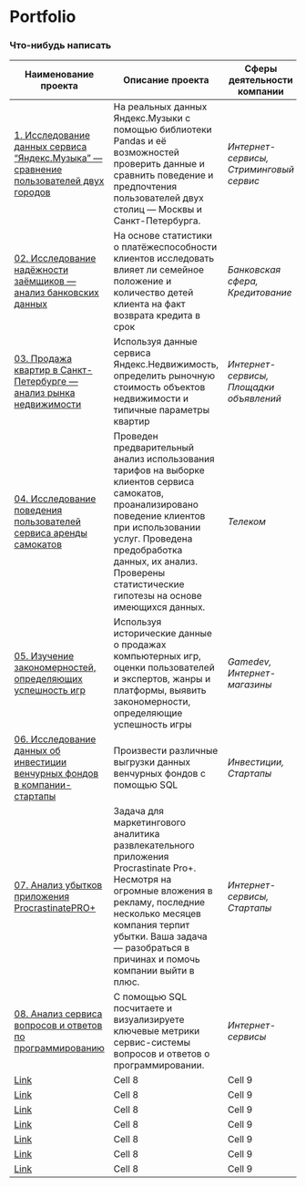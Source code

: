 # Portfolio

### Что-нибудь написать

| Наименование проекта | Описание проекта | Сферы деятельности компании | Навыки и инструменты |
|----------|----------|----------|----------|
| [1. Исследование данных сервиса “Яндекс.Музыка” — сравнение пользователей двух городов](https://github.com/NaumchenkoRA/Portfolio/tree/main/01.%20Исследование%20данных%20сервиса%20“Яндекс.Музыка”%20—%20сравнение%20пользователей%20двух%20городов)    | На реальных данных Яндекс.Музыки c помощью библиотеки Pandas и её возможностей проверить данные и сравнить поведение и предпочтения пользователей двух столиц — Москвы и Санкт-Петербурга.  | *Интернет-сервисы, Стриминговый сервис*   | **Pandas, Python**  |
| [02. Исследование надёжности заёмщиков — анализ банковских данных](https://github.com/NaumchenkoRA/Portfolio/tree/main/02.%20Исследование%20надёжности%20заёмщиков%20—%20анализ%20банковских%20данных)    | На основе статистики о платёжеспособности клиентов исследовать влияет ли семейное положение и количество детей клиента на факт возврата кредита в срок   | *Банковская сфера, Кредитование*   | **Pandas, Python, предобработка данных**  |
| [03. Продажа квартир в Санкт-Петербурге — анализ рынка недвижимости](https://github.com/NaumchenkoRA/Portfolio/tree/main/03.%20Продажа%20квартир%20в%20Санкт-Петербурге%20—%20анализ%20рынка%20недвижимости)    | Используя данные сервиса Яндекс.Недвижимость, определить рыночную стоимость объектов недвижимости и типичные параметры квартир   | *Интернет-сервисы, Площадки объявлений*   | **Matplotlib, Pandas, Python, визуализация данных, исследовательский анализ данных, предобработка данных**   |
| [04. Исследование поведения пользователей сервиса аренды самокатов](https://github.com/NaumchenkoRA/Portfolio/tree/main/04.%20Исследование%20поведения%20пользователей%20сервиса%20аренды%20самокатов)    | Проведен предварительный анализ использования тарифов на выборке клиентов сервиса самокатов, проанализировано поведение клиентов при использовании услуг. Проведена предобработка данных, их анализ. Проверены статистические гипотезы на основе имеющихся данных.   | *Телеком*  | **Matplotlib, NumPy, Pandas, Python, SciPy, описательная статистика, проверка статистических гипотез**   |
| [05. Изучение закономерностей, определяющих успешность игр](https://github.com/NaumchenkoRA/Portfolio/tree/main/05.%20Изучение%20закономерностей%2C%20определяющих%20успешность%20игр)    | Используя исторические данные о продажах компьютерных игр, оценки пользователей и экспертов, жанры и платформы, выявить закономерности, определяющие успешность игры    | *Gamedev, Интернет-магазины*   | **Matplotlib, NumPy, Pandas, Python, исследовательский анализ данных, описательная статистика, предобработка данных, проверка статистических гипотез**  |
| [06. Исследование данных об инвестиции венчурных фондов в компании-стартапы](https://github.com/NaumchenkoRA/Portfolio/tree/main/06.%20Исследование%20данных%20об%20инвестиции%20венчурных%20фондов%20в%20компании-стартапы)    | Произвести различные выгрузки данных венчурных фондов с помощью SQL   | *Инвестиции, Стартапы*   | **PostgreSQL, SQL**  |
| [07. Анализ убытков приложения ProcrastinatePRO+](https://github.com/NaumchenkoRA/Portfolio/tree/main/07.%20Анализ%20убытков%20приложения%20ProcrastinatePRO%2B)    | Задача для маркетингового аналитика развлекательного приложения Procrastinate Pro+. Несмотря на огромные вложения в рекламу, последние несколько месяцев компания терпит убытки. Ваша задача — разобраться в причинах и помочь компании выйти в плюс.   | *Интернет-сервисы, Стартапы*   | **Matplotlib, Pandas, Python, Seaborn, когортный анализ, продуктовые метрики, юнит-экономика**  |
| [08. Анализ сервиса вопросов и ответов по программированию](https://github.com/NaumchenkoRA/Portfolio/tree/main/08.%20Анализ%20сервиса%20вопросов%20и%20ответов%20по%20программированию)    | С помощью SQL посчитаете и визуализируете ключевые метрики сервис-системы вопросов и ответов о программировании.   | *Интернет-сервисы*  | **PostgreSQL, SQL**   |
| [Link](dot.com)    | Cell 8   | Cell 9   | Cell 6   |
| [Link](dot.com)    | Cell 8   | Cell 9   | Cell 6   |
| [Link](dot.com)    | Cell 8   | Cell 9   | Cell 6   |
| [Link](dot.com)    | Cell 8   | Cell 9   | Cell 6   |
| [Link](dot.com)    | Cell 8   | Cell 9   | Cell 6   |
| [Link](dot.com)    | Cell 8   | Cell 9   | Cell 6   |
| [Link](dot.com)    | Cell 8   | Cell 9   | Cell 6   |
